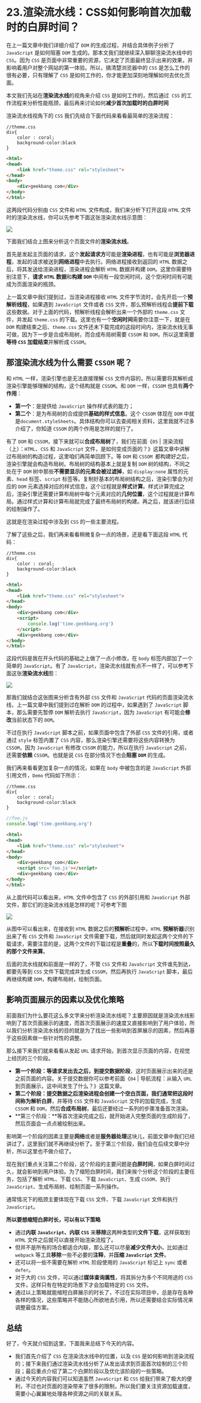 # 23.渲染流水线：CSS如何影响首次加载时的白屏时间？

在上一篇文章中我们详细介绍了 `DOM` 的生成过程，并结合具体例子分析了 `JavaScript` 是如何阻塞 `DOM` 生成的。那本文我们就继续深入聊聊渲染流水线中的 `CSS`。因为 `CSS` 是页面中非常重要的资源，它决定了页面最终显示出来的效果，并影响着用户对整个网站的第一体验。所以，搞清楚浏览器中的 `CSS` 是怎么工作的很有必要，只有理解了 `CSS` 是如何工作的，你才能更加深刻地理解如何去优化页面。

本文我们先站在**渲染流水线**的视角来介绍 `CSS` 是如何工作的，然后通过` CSS` 的工作流程来分析性能瓶颈，最后再来讨论如何**减少首次加载时的白屏时间**

渲染流水线视角下的 `CSS`
我们先结合下面代码来看看最简单的渲染流程：

```
//theme.css
div{ 
    color : coral;
    background-color:black
}
```

```html
<html>
<head>
    <link href="theme.css" rel="stylesheet">
</head>
<body>
    <div>geekbang com</div>
</body>
</html>
```


这两段代码分别由 `CSS` 文件和 `HTML` 文件构成，我们来分析下打开这段 `HTML` 文件时的渲染流水线，你可以先参考下面这张渲染流水线示意图：

![](http://ahuntsun.gitee.io/blogimagebed/img/browser/part5/ls23/1.png)

下面我们结合上图来分析这个页面文件的**渲染流水线**。

首先是发起主页面的请求，这个**发起请求方**可能是**渲染进程**，也有可能是**浏览器进程**，发起的请求被送到**网络进程**中去执行。网络进程接收到返回的 `HTML` 数据之后，将其发送给渲染进程，渲染进程会解析 `HTML` 数据并构建 `DOM`。这里你需要特别注意下，**请求 `HTML` 数据**和**构建 `DOM`** 中间有一段空闲时间，这个空闲时间有可能成为页面渲染的瓶颈。

上一篇文章中我们提到过，当渲染进程接收 `HTML` 文件字节流时，会先开启一个**预解析线程**，如果遇到 `JavaScript` 文件或者 `CSS` 文件，那么预解析线程会**提前下载**这些数据。对于上面的代码，预解析线程会解析出来一个外部的 `theme.css` 文件，并发起 `theme.css` 的下载。这里也有一个**空闲时间**需要你注意一下，就是在 `DOM` 构建结束之后、`theme.css` 文件还未下载完成的这段时间内，渲染流水线无事可做，因为下一步是合成布局树，而合成布局树需要 `CSSOM` 和 `DOM`，所以这里需要**等待 `CSS` 加载结束**并解析成 `CSSOM`。

## 那渲染流水线为什么需要 `CSSOM` 呢？

和 `HTML` 一样，渲染引擎也是无法直接理解 `CSS` 文件内容的，所以需要将其解析成渲染引擎能够理解的结构，这个结构就是 `CSSOM`。和 `DOM` 一样，`CSSOM` 也具有**两个作用**：

* **第一个**：是提供给 `JavaScript` 操作样式表的能力；
* **第二个**：是为布局树的合成提供**基础的样式信息**。这个 `CSSOM` 体现在 `DOM` 中就是`document.styleSheets`。具体结构你可以去查阅相关资料，这里我就不过多介绍了，你知道 `CSSOM` 的两个作用是怎样的就行了。

有了 `DOM` 和 `CSSOM`，接下来就可以**合成布局树**了，我们在前面《`05` | 渲染流程（上）：`HTML`、`CSS` 和 `JavaScript` 文件，是如何变成页面的？》这篇文章中讲解过布局树的构造过程，这里咱们再简单回顾下。等 `DOM` 和 `CSSOM `都构建好之后，渲染引擎就会构造布局树。布局树的结构基本上就是复制 `DOM` 树的结构，不同之处在于 `DOM` 树中那些**不需要显示的元素会被过滤掉**，如 `display:none` 属性的元素、`head` 标签、`script` 标签等。复制好基本的布局树结构之后，渲染引擎会为对应的 `DOM` 元素选择对应的样式信息，这个过程就是**样式计算**。样式计算完成之后，渲染引擎还需要计算布局树中每个元素对应的**几何位置**，这个过程就是计算布局。通过样式计算和计算布局就完成了最终布局树的构建。再之后，就该进行后续的绘制操作了。

这就是在渲染过程中涉及到 `CSS` 的一些主要流程。

了解了这些之后，我们再来看看稍微复杂一点的场景，还是看下面这段 `HTML` 代码：

```
//theme.css
div{ 
    color : coral;
    background-color:black
}
```

```html
<html>
<head>
    <link href="theme.css" rel="stylesheet">
</head>
<body>
    <div>geekbang com</div>
    <script>
        console.log('time.geekbang.org')
    </script>
    <div>geekbang com</div>
</body>
</html>
```

这段代码是我在开头代码的基础之上做了一点小修改，在 `body` 标签内部加了一个简单的 `JavaScript`。有了 `JavaScript`，渲染流水线就有点不一样了，可以参考下面这张**渲染流水线**图：



![](http://ahuntsun.gitee.io/blogimagebed/img/browser/part5/ls23/2.png)

那我们就结合这张图来分析含有外部 `CSS` 文件和 `JavaScript` 代码的页面渲染流水线，上一篇文章中我们提到过在解析 `DOM` 的过程中，如果遇到了 `JavaScript` 脚本，那么需要先暂停 `DOM` 解析去执行 `JavaScript`，因为 `JavaScript` 有可能会**修改**当前状态下的 `DOM`。

不过在执行 `JavaScript` 脚本之前，如果页面中包含了外部 `CSS` 文件的引用，或者通过 `style` 标签内置了 `CSS` 内容，那么渲染引擎还需要将这些内容转换为 `CSSOM`，因为 `JavaScript` 有修改 `CSSOM` 的能力，所以在执行 `JavaScript` 之前，还需要**依赖** `CSSOM`。也就是说 `CSS` 在部分情况下也会**阻塞 `DOM`** 的生成。

我们再来看看更加复杂一点的情况，如果在 `body` 中被包含的是 `JavaScript` 外部引用文件，`Demo` 代码如下所示：

```
//theme.css
div{ 
    color : coral;
    background-color:black
}
```

```js
//foo.js
console.log('time.geekbang.org')
```

```html
<html>
<head>
    <link href="theme.css" rel="stylesheet">
</head>
<body>
    <div>geekbang com</div>
    <script src='foo.js'></script>
    <div>geekbang com</div>
</body>
</html>
```

从上面代码可以看出来，`HTML` 文件中包含了 `CSS` 的外部引用和 `JavaScript` 外部文件，那它们的渲染流水线是怎样的呢？可参考下图

![](http://ahuntsun.gitee.io/blogimagebed/img/browser/part5/ls23/3.png)

从图中可以看出来，在接收到 `HTML` 数据之后的**预解析**过程中，`HTML` **预解析器**识别出来了有 `CSS` 文件和 `JavaScript` 文件需要下载，然后就同时发起这两个文件的下载请求，需要注意的是，这两个文件的下载过程是**重叠**的，所以**下载时间按照最久的那个文件来算**。

后面的流水线就和前面是一样的了，不管 `CSS` 文件和 `JavaScript` 文件谁先到达，都要先等到 `CSS` 文件下载完成并生成 `CSSOM`，然后再执行 `JavaScript` 脚本，最后再继续构建 `DOM`，构建布局树，绘制页面。

## 影响页面展示的因素以及优化策略

前面我们为什么要花这么多文字来分析渲染流水线呢？主要原因就是渲染流水线影响到了首次页面展示的速度，而首次页面展示的速度又直接影响到了用户体验，所以我们分析渲染流水线的目的就是为了找出一些影响到首屏展示的因素，然后再基于这些因素做一些针对性的调整。

那么接下来我们就来看看从发起 `URL` 请求开始，到首次显示页面的内容，在视觉上经历的三个阶段。

- **第一个阶段：**等请求发出去之后，到**提交数据阶段**，这时页面展示出来的还是之前页面的内容。关于提交数据你可以参考前面《`04` | 导航流程：从输入 `URL` 到页面展示，这中间发生了什么？》这篇文章。
- **第二个阶段：**提交数据之后渲染进程会创建一个空白页面，我们通常把这段时间称为**解析白屏**，并等待 `CSS` 文件和 `JavaScript` 文件的加载完成，生成 `CSSOM` 和 `DOM`，然后**合成布局树**，最后还要经过一系列的步骤准备首次渲染。
- **第三个阶段：**等首次渲染完成之后，就开始进入完整页面的生成阶段了，然后页面会一点点被绘制出来。

影响第一个阶段的因素主要是**网络**或者是**服务器处理**这块儿，前面文章中我们已经讲过了，这里我们就不再继续分析了。至于第三个阶段，我们会在后续文章中分析，所以这里也不做介绍了。

现在我们重点关注第二个阶段，这个阶段的主要问题是**白屏时间**，如果白屏时间过久，就会影响到用户体验。为了缩短白屏时间，我们来挨个分析这个阶段的主要任务，包括了解析 `HTML`、下载 `CSS`、下载 `JavaScript`、生成 `CSSOM`、执行 `JavaScript`、生成布局树、绘制页面一系列操作。

通常情况下的瓶颈主要体现在下载 `CSS` 文件、下载 `JavaScript` 文件和执行 `JavaScript`。

**所以要想缩短白屏时长，可以有以下策略**

- 通过**内联 `JavaScript`、内联 `CSS`** 来**移除**这两种类型的**文件下载**，这样获取到 `HTML` 文件之后就可以直接开始渲染流程了。
- 但并不是所有的场合都适合内联，那么还可以尽量**减少文件大小**，比如通过 `webpack` 等工具**移除**一些不必要的**注释**，并**压缩 `JavaScript` 文件**。
- 还可以将一些不需要在解析 `HTML` 阶段使用的 `JavaScript` 标记上 `sync` 或者 `defer`。
- 对于大的 `CSS` 文件，可以通过**媒体查询属性**，将其拆分为多个不同用途的 `CSS` 文件，这样只有在特定的场景下才会加载特定的 `CSS` 文件。
- 通过以上策略就能缩短白屏展示的时长了，不过在实际项目中，总是存在各种各样的情况，这些策略并不能随心所欲地去引用，所以还需要结合实际情况来调整最佳方案。

## 总结

好了，今天就介绍到这里，下面我来总结下今天的内容。

- 我们首先介绍了 `CSS` 在渲染流水线中的位置，以及 `CSS` 是如何影响到渲染流程的；接下来我们通过渲染流水线分析了从发出请求到页面首次绘制的三个阶段；最后重点介绍了第二个白屏阶段以及优化该阶段的一些策略。
- 通过今天的内容我们可以知道虽然 `JavaScript` 和 `CSS` 给我们带来了极大的便利，不过也对页面的渲染带来了很多的限制，所以我们要关注资源加载速度，需要小心翼翼地处理各种资源之间的关联关系。
